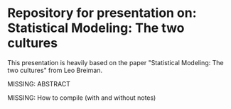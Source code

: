 Repository for presentation on: 
Statistical Modeling: The two cultures
===

This presentation is heavily based on the paper "Statistical Modeling: The two cultures" from Leo Breiman. 

MISSING: ABSTRACT

MISSING: How to compile (with and without notes)
